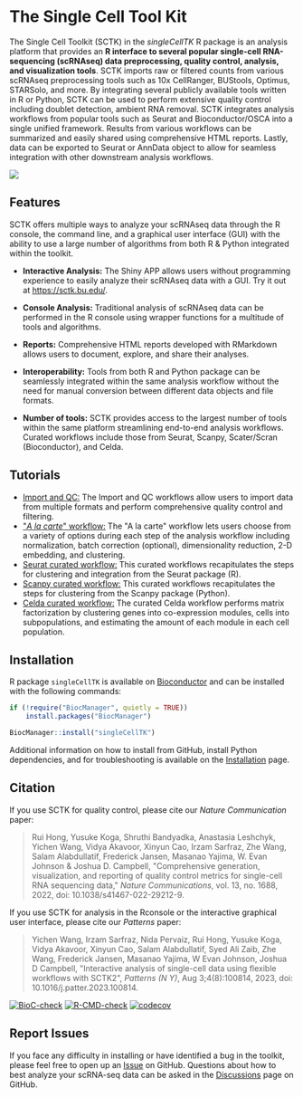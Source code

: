 # The Single Cell Tool Kit

The Single Cell Toolkit (SCTK) in the *singleCellTK* R package is an analysis platform that provides an **R interface to several popular single-cell RNA-sequencing (scRNAseq) data preprocessing, quality control, analysis, and visualization tools**. SCTK imports raw or filtered counts from various scRNAseq preprocessing tools such as 10x CellRanger, BUStools, Optimus, STARSolo, and more. By integrating several publicly available tools written in R or Python, SCTK can be used to perform extensive quality control including doublet detection, ambient RNA removal. SCTK integrates analysis workflows from popular tools such as Seurat and Bioconductor/OSCA into a single unified framework. Results from various workflows can be summarized and easily shared using comprehensive HTML reports. Lastly, data can be exported to Seurat or AnnData object to allow for seamless integration with other downstream analysis workflows.

![](https://camplab.net/sctk/SingleCellTK_summary.png)

## Features

SCTK offers multiple ways to analyze your scRNAseq data through the R console, the command line, and a graphical user interface (GUI) with the ability to use a large number of algorithms from both R & Python integrated within the toolkit.

-   **Interactive Analysis:** The Shiny APP allows users without programming experience to easily analyze their scRNAseq data with a GUI. Try it out at <https://sctk.bu.edu/>.

-   **Console Analysis:** Traditional analysis of scRNAseq data can be performed in the R console using wrapper functions for a multitude of tools and algorithms.

-   **Reports:** Comprehensive HTML reports developed with RMarkdown allows users to document, explore, and share their analyses.

-   **Interoperability:** Tools from both R and Python package can be seamlessly integrated within the same analysis workflow without the need for manual conversion between different data objects and file formats.

-   **Number of tools:** SCTK provides access to the largest number of tools within the same platform streamlining end-to-end analysis workflows. Curated workflows include those from Seurat, Scanpy, Scater/Scran (Bioconductor), and Celda.

## Tutorials

-   [Import and QC:](https://camplab.net/sctk/current/articles/import_data.html) The Import and QC workflows allow users to import data from multiple formats and perform comprehensive quality control and filtering.
-   ["*A la carte*" workflow:](https://camplab.net/sctk/current/articles/02_a_la_carte_workflow.html) The "A la carte" workflow lets users choose from a variety of options during each step of the analysis workflow including normalization, batch correction (optional), dimensionality reduction, 2-D embedding, and clustering.
-   [Seurat curated workflow:](https://camplab.net/sctk/current/articles/seurat_curated_workflow.html) This curated workflows recapitulates the steps for clustering and integration from the Seurat package (R).
-   [Scanpy curated workflow:](https://camplab.net/sctk/current/articles/scanpy_curated_workflow.html) This curated workflows recapitulates the steps for clustering from the Scanpy package (Python).
-   [Celda curated workflow:](https://camplab.net/sctk/current/articles/celda_curated_workflow.html) The curated Celda workflow performs matrix factorization by clustering genes into co-expression modules, cells into subpopulations, and estimating the amount of each module in each cell population.

## Installation

R package `singleCellTK` is available on [Bioconductor](https://bioconductor.org/packages/release/bioc/html/singleCellTK.html) and can be installed with the following commands:

``` r
if (!require("BiocManager", quietly = TRUE))
    install.packages("BiocManager")

BiocManager::install("singleCellTK")
```

Additional information on how to install from GitHub, install Python dependencies, and for troubleshooting is available on the [Installation](https://camplab.net/sctk/current/articles/installation.html) page.

## Citation

If you use SCTK for quality control, please cite our *Nature Communication* paper:

> Rui Hong, Yusuke Koga, Shruthi Bandyadka, Anastasia Leshchyk, Yichen Wang, Vidya Akavoor, Xinyun Cao, Irzam Sarfraz, Zhe Wang, Salam Alabdullatif, Frederick Jansen, Masanao Yajima, W. Evan Johnson & Joshua D. Campbell, "Comprehensive generation, visualization, and reporting of quality control metrics for single-cell RNA sequencing data," *Nature Communications*, vol. 13, no. 1688, 2022, doi: 10.1038/s41467-022-29212-9.

If you use SCTK for analysis in the Rconsole or the interactive graphical user interface, please cite our *Patterns* paper:

> Yichen Wang, Irzam Sarfraz, Nida Pervaiz, Rui Hong, Yusuke Koga, Vidya Akavoor, Xinyun Cao, Salam Alabdullatif, Syed Ali Zaib, Zhe Wang, Frederick Jansen, Masanao Yajima, W Evan Johnson, Joshua D Campbell, "Interactive analysis of single-cell data using flexible workflows with SCTK2", *Patterns (N Y)*, Aug 3;4(8):100814, 2023, doi: 10.1016/j.patter.2023.100814.


[![BioC-check](https://github.com/compbiomed/singleCellTK/actions/workflows/BioC-check.yaml/badge.svg?branch=master)](https://github.com/compbiomed/singleCellTK/actions/workflows/BioC-check.yaml) [![R-CMD-check](https://github.com/compbiomed/singleCellTK/actions/workflows/R-CMD-check.yaml/badge.svg?branch=master)](https://github.com/compbiomed/singleCellTK/actions/workflows/R-CMD-check.yaml) [![codecov](https://codecov.io/gh/compbiomed/singleCellTK/branch/devel/graph/badge.svg)](https://codecov.io/gh/compbiomed/singleCellTK)

## Report Issues

If you face any difficulty in installing or have identified a bug in the toolkit, please feel free to open up an [Issue](https://github.com/compbiomed/singleCellTK/issues) on GitHub. Questions about how to best analyze your scRNA-seq data can be asked in the [Discussions](https://github.com/compbiomed/singleCellTK/discussions) page on GitHub.
